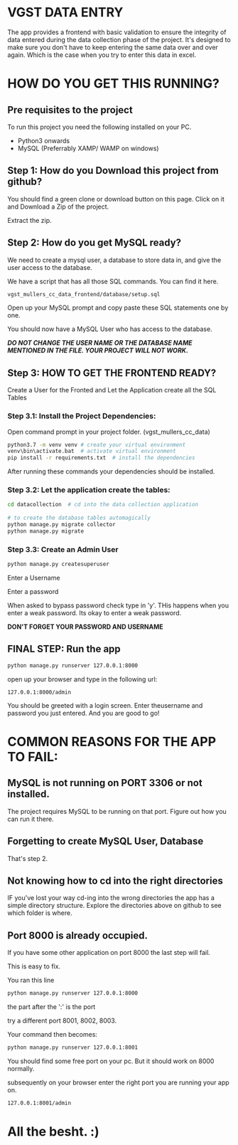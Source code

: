 # VGST DATA ENTRY

The app provides a frontend with basic validation to ensure the integrity of data entered during the data collection
phase of the project. It's designed to make sure you don't have to keep entering the same data over and over again. 
Which is the case when you try to enter this data in excel.

# HOW DO YOU GET THIS RUNNING? 

## Pre requisites to the project

To run this project you need the following installed on your PC.
* Python3 onwards
* MySQL (Preferrably XAMP/ WAMP on windows)

## Step 1: How do you Download this project from github?
You should find a green clone or download button on this page. Click on it and Download a Zip of the project.

Extract the zip.

## Step 2: How  do you get MySQL ready?

We need to create a mysql user, a database to store data in, and give the user access to the database.

We have a script that has all those SQL commands.
You can find it here.

```bash
vgst_mullers_cc_data_frontend/database/setup.sql
```
Open up your MySQL prompt and copy paste these SQL statements one by one.

You should now have a MySQL User who has access to the database.

***DO NOT CHANGE THE USER NAME OR THE DATABASE NAME MENTIONED IN THE FILE. YOUR PROJECT WILL NOT WORK.***

## Step 3:  HOW TO GET THE FRONTEND READY?
Create a User for the Fronted and Let the Application create all the SQL Tables

### Step 3.1: Install the Project Dependencies:


Open command prompt in your project folder. (vgst_mullers_cc_data)

```bash
python3.7 -m venv venv # create your virtual environment
venv\bin\activate.bat  # activate virtual environment
pip install -r requirements.txt  # install the dependencies
```

After running these commands your dependencies should be installed.

### Step 3.2: Let the application create the tables:
```bash
cd datacollection  # cd into the data collection application
 
# to create the database tables automagically
python manage.py migrate collector
python manage.py migrate
``` 

### Step 3.3: Create an Admin User
```bash
python manage.py createsuperuser
```
Enter a Username

Enter a password

When asked to bypass password check type in 'y'. THis happens when you enter a weak password. Its okay to enter a weak password. 

**DON'T FORGET YOUR PASSWORD AND USERNAME**

## FINAL STEP: Run the app

```bash
python manage.py runserver 127.0.0.1:8000
```

open up your browser and type in the following url:

```buildoutcfg
127.0.0.1:8000/admin
```
You should be greeted with a login screen. Enter theusername and password you just entered. And you are good to go!

# COMMON REASONS FOR THE APP TO FAIL:

## MySQL is not running on PORT 3306 or not installed.

The project requires MySQL to be running on that port. Figure out how you can run it there.

## Forgetting to create MySQL User, Database

That's step 2. 

## Not knowing how to cd into the right directories

IF you've lost your way  cd-ing into the wrong directories the app has a simple directory structure.
Explore the directories above on github to see which folder is where.

## Port 8000 is already occupied.
If you have some other application on port 8000 the last step will fail.

This is easy to fix.

You ran this line

```bash
python manage.py runserver 127.0.0.1:8000
```

the part after the ':' is the port

try a different port 8001, 8002, 8003.

Your command then becomes:
```bash
python manage.py runserver 127.0.0.1:8001
```

You should find some free port on your pc. But it should work on 8000 normally.

subsequently on your browser enter the right port you are running your app on.

```bash
127.0.0.1:8001/admin
```



# All the besht. :) 